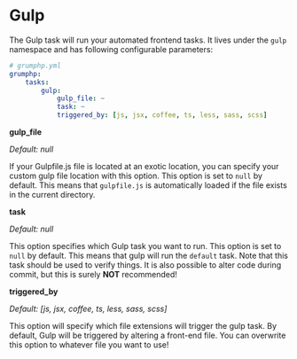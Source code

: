 # Gulp

The Gulp task will run your automated frontend tasks.
It lives under the `gulp` namespace and has following configurable parameters:

```yaml
# grumphp.yml
grumphp:
    tasks:
        gulp:
            gulp_file: ~
            task: ~
            triggered_by: [js, jsx, coffee, ts, less, sass, scss]
```

**gulp_file**

*Default: null*

If your Gulpfile.js file is located at an exotic location, you can specify your custom gulp file location with this option.
This option is set to `null` by default.
This means that `gulpfile.js` is automatically loaded if the file exists in the current directory.


**task**

*Default: null*

This option specifies which Gulp task you want to run.
This option is set to `null` by default.
This means that gulp will run the `default` task.
Note that this task should be used to verify things. 
It is also possible to alter code during commit, but this is surely **NOT** recommended!


**triggered_by**

*Default: [js, jsx, coffee, ts, less, sass, scss]*

This option will specify which file extensions will trigger the gulp task.
By default, Gulp will be triggered by altering a front-end file. 
You can overwrite this option to whatever file you want to use!
